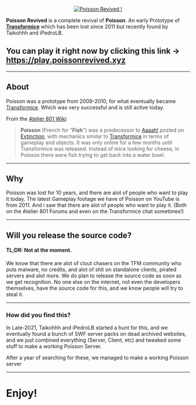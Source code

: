 <p align="center">
  <a href="https://play.poissonrevived.xyz">
    <img src="https://poissonrevived.xyz/logo.png" alt="Poisson Revived !" />
  </a>
</p>


**Poisson Revived** is a complete revival of **Poisson**. An early Prototype of [**Transformice**](https://transformice.com) which has been lost since 2011 but recently found by Taikohhh and iPedroLB.<br>


You can play it right now by clicking this link -> https://play.poissonrevived.xyz
--
---
## About

Poisson was a prototype from 2009-2010, for what eventually became [Transformice](https://transformice.com). Which was very successful and is still active today.

From the [Atelier 801 Wiki](https://atelier801.fandom.com/wiki/Poisson):
> **Poisson** (French for "**Fish**") was a predecessor to [Aaaah!](https://atelier801.fandom.com/wiki/Aaaah!) posted on [Extinction](https://atelier801.fandom.com/wiki/Extinction), with mechanics similar to [Transformice](https://atelier801.fandom.com/wiki/Transformice) in terms of gameplay and objects. It was only online for a few months until Transformice was released. Instead of mice looking for cheese, in Poisson there were fish trying to get back into a water bowl.
---
## Why
Poisson was lost for 10 years, and there are alot of people who want to play it today. The latest Gameplay footage we have of Poisson on YouTube is from 2011. And i saw that there are alot of people who want to play it. (Both on the Atelier 801 Forums and even on the Transformice chat sometimes!)

---
## Will you release the source code?
#### TL;DR: Not at the moment.
We know that there are alot of clout chasers on the TFM community who puts malware, no credits, and alot of shit on standalone clients, pirated servers and alot more.
We do plan to release the source code as soon as we get recognition.
No one else on the internet, not even the developers themselves, have the source code for this, and we know people will try to steal it.

---
### How did you find this?
In Late-2021, Taikohhh and iPedroLB started a hunt for this, and we eventually found a bunch of SWF server packs on dead archived websites, and we just combined everything (Server, Client, etc) and tweaked some stuff to make a working Poisson Server.

After a year of searching for these, we managed to make a working Poisson server

---
# Enjoy!
